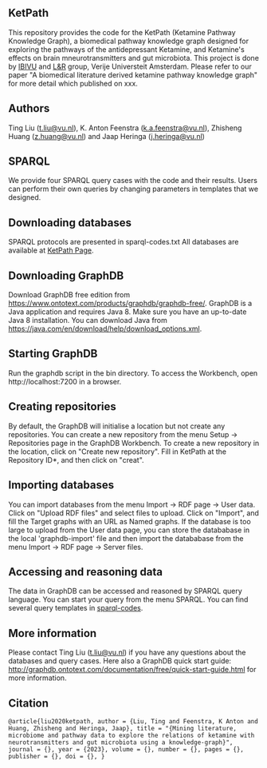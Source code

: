 ## KetPath
This repository provides the code for the KetPath (Ketamine Pathway Knowledge Graph), a biomedical pathway knowledge graph designed for exploring the pathways of the antidepressant Ketamine, and Ketamine's effects on brain mneurotransmitters and gut microbiota. This project is done by [IBIVU](https://www.vubioinformatics.com/) and [L&R](https://lr.cs.vu.nl/) group, Verije Universteit Amsterdam. Please refer to our paper "A biomedical literature derived ketamine pathway knowledge graph" for more detail which published on xxx.

## Authors
Ting Liu (t.liu@vu.nl), K. Anton Feenstra (k.a.feenstra@vu.nl), Zhisheng Huang (z.huang@vu.nl) and Jaap Heringa (j.heringa@vu.nl)

## SPARQL
We provide four SPARQL query cases with the code and their results. Users can perform their own queries by changing parameters in templates that we designed.

## Downloading databases
SPARQL protocols are presented in sparql-codes.txt
All databases are available at [KetPath Page](https://github.com/tingcosmos/KetPath).

## Downloading GraphDB
Download GraphDB free edition from https://www.ontotext.com/products/graphdb/graphdb-free/.
GraphDB is a Java application and requires Java 8. Make sure you have an up-to-date Java 8 installation.
You can download Java from https://java.com/en/download/help/download_options.xml.

## Starting GraphDB
Run the graphdb script in the bin directory. To access the Workbench, open http://localhost:7200 in a browser.

## Creating repositories
By default, the GraphDB will initialise a location but not create any repositories.
You can create a new repository from the menu Setup -> Repositories page in the GraphDB Workbench.
To create a new repository in the location, click on "Create new repository".
Fill in KetPath at the Repository ID*, and then click on "creat".

## Importing databases
You can import databases from the menu Import -> RDF page -> User data.
Click on "Upload RDF files" and select files to upload.
Click on "Import", and fill the Target graphs with an URL as Named graphs.
If the database is too large to upload from the User data page, you can store the datababase in the local 'graphdb-import' file and then import the datababase from the menu Import -> RDF page -> Server files.

## Accessing and reasoning data
The data in GraphDB can be accessed and reasoned by SPARQL query language.
You can start your query from the menu SPARQL.
You can find several query templates in [sparql-codes](https://github.com/tingcosmos/KetPath/blob/main/sparql-codes).

## More information
Please contact Ting Liu (t.liu@vu.nl) if you have any questions about the databases and query cases.
Here also a GraphDB quick start guide: http://graphdb.ontotext.com/documentation/free/quick-start-guide.html for more information.

## Citation
`@article{liu2020ketpath,
    author = {Liu, Ting and Feenstra, K Anton and Huang, Zhisheng and Heringa, Jaap},
    title = "{Mining literature, microbiome and pathway data to explore the relations of ketamine with neurotransmitters and gut microbiota using a knowledge-graph}",
    journal = {},
    year = {2023},
    volume = {},
    number = {},
    pages = {},
    publisher = {},
    doi = {},
}`
